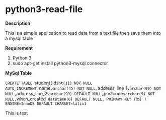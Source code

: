 # python3-read-file
**Description**

This is a simple application to read data from a text file then save them into a mysql table

**Requirement**

1) Python 3
2) sudo apt-get install python3-mysql.connector


**MySql Table**

`CREATE TABLE `student` (
  `id` int(11) NOT NULL AUTO_INCREMENT,
  `name` varchar(45) NOT NULL,
  `address_line_1` varchar(99) NOT NULL,
  `address_line_2` varchar(99) DEFAULT NULL,
  `postcode` varchar(9) NOT NULL,
  `when_created` datetime(6) DEFAULT NULL,
  PRIMARY KEY (`id`)
) ENGINE=InnoDB DEFAULT CHARSET=latin1`

This is test
